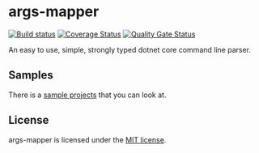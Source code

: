 # args-mapper

[![Build status](https://ci.appveyor.com/api/projects/status/hetocc8taw31msma/branch/master?svg=true)](https://ci.appveyor.com/project/akanmuratcimen/args-mapper/branch/master) [![Coverage Status](https://coveralls.io/repos/github/akanmuratcimen/args-mapper/badge.svg?branch=master)](https://coveralls.io/github/akanmuratcimen/args-mapper?branch=master) [![Quality Gate Status](https://sonarcloud.io/api/project_badges/measure?project=akanmuratcimen_args-mapper&metric=alert_status)](https://sonarcloud.io/dashboard?id=akanmuratcimen_args-mapper)

An easy to use, simple, strongly typed dotnet core command line parser.

## Samples  
There is a [sample projects](https://github.com/akanmuratcimen/args-mapper/tree/master/samples) that you can look at.  

## License  
args-mapper is licensed under the [MIT license](LICENSE).